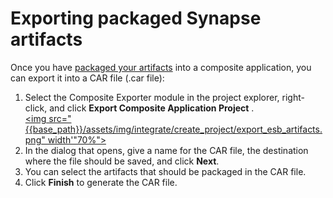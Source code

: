 # Exporting packaged Synapse artifacts

Once you have [packaged your artifacts]({{base_path}}/integrate/develop/packaging-artifacts) into a composite application, you can
export it into a CAR file (.car file):

1.  Select the Composite Exporter module in the project explorer,
    right-click, and click **Export Composite Application Project** .  
    <a href="{{base_path}}/assets/img/integrate/create_project/export_esb_artifacts.png"><img src="{{base_path}}/assets/img/integrate/create_project/export_esb_artifacts.png" width'"70%"></a>
2.  In the dialog that opens, give a name for the CAR file, the destination where the file should be saved, and click **Next**.
3.  You can select the artifacts that should be packaged in the CAR file.
4.  Click **Finish** to generate the CAR file.
